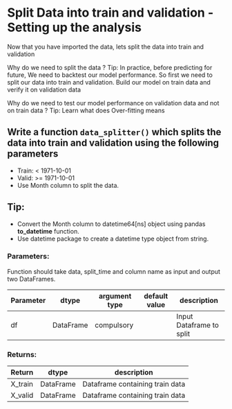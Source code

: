 # Split Data into train and validation - Setting up the analysis

Now that you have imported the data, lets split the data into train and validation

Why do we need to split the data ?
Tip: In practice, before predicting for future, We need to backtest our model performance. So first we need to split our data into train and validation. Build our model on train data and verify it on validation data

Why do we need to test our model performance on validation data and not on train data ?
Tip: Learn what does Over-fitting means

## Write a function `data_splitter()` which splits the data into train and validation using the following parameters
- Train: < 1971-10-01
- Valid: >= 1971-10-01
- Use Month column to split the data.

## Tip:
- Convert the Month column to datetime64[ns] object using pandas **to_datetime** function.
- Use datetime package to create a datetime type object from string.

### Parameters:

Function should take data, split_time and column name as input and output two DataFrames.

| Parameter | dtype | argument type | default value | description |
| --- | --- | --- | --- | --- |
| df | DataFrame | compulsory |  | Input Dataframe to split |


### Returns:

| Return | dtype | description |
| --- | --- | --- |
| X_train | DataFrame | Dataframe containing train data |
| X_valid | DataFrame | Dataframe containing train data |
